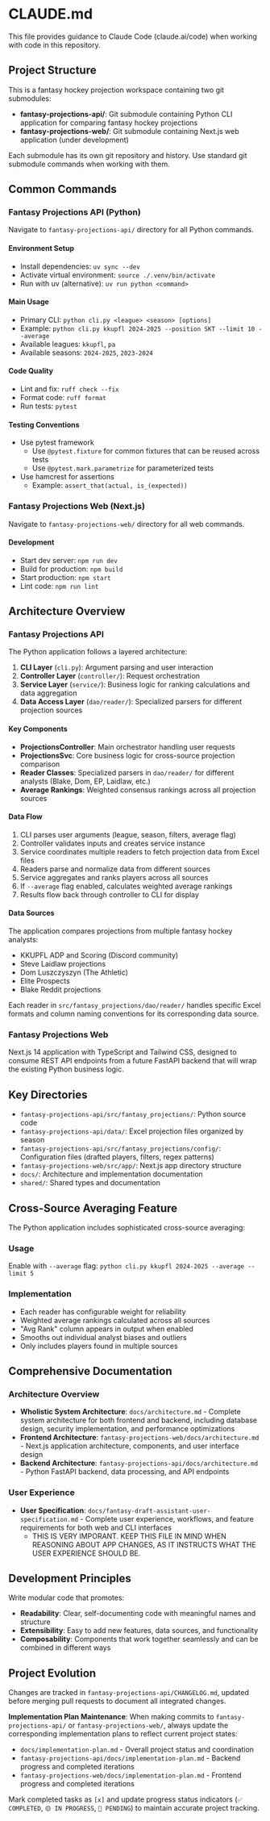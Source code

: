 # CLAUDE.md

This file provides guidance to Claude Code (claude.ai/code) when working with code in this repository.

## Project Structure

This is a fantasy hockey projection workspace containing two git submodules:
- **fantasy-projections-api/**: Git submodule containing Python CLI application for comparing fantasy hockey projections
- **fantasy-projections-web/**: Git submodule containing Next.js web application (under development)

Each submodule has its own git repository and history. Use standard git submodule commands when working with them.

## Common Commands

### Fantasy Projections API (Python)

Navigate to `fantasy-projections-api/` directory for all Python commands.

#### Environment Setup
- Install dependencies: `uv sync --dev`
- Activate virtual environment: `source ./.venv/bin/activate`
- Run with uv (alternative): `uv run python <command>`

#### Main Usage
- Primary CLI: `python cli.py <league> <season> [options]`
- Example: `python cli.py kkupfl 2024-2025 --position SKT --limit 10 --average`
- Available leagues: `kkupfl`, `pa`
- Available seasons: `2024-2025`, `2023-2024`

#### Code Quality
- Lint and fix: `ruff check --fix`
- Format code: `ruff format`
- Run tests: `pytest`

#### Testing Conventions
- Use pytest framework
  - Use `@pytest.fixture` for common fixtures that can be reused across tests
  - Use `@pytest.mark.parametrize` for parameterized tests
- Use hamcrest for assertions
  - Example: `assert_that(actual, is_(expected))`

### Fantasy Projections Web (Next.js)

Navigate to `fantasy-projections-web/` directory for all web commands.

#### Development
- Start dev server: `npm run dev`
- Build for production: `npm build`
- Start production: `npm start`
- Lint code: `npm run lint`

## Architecture Overview

### Fantasy Projections API
The Python application follows a layered architecture:

1. **CLI Layer** (`cli.py`): Argument parsing and user interaction
2. **Controller Layer** (`controller/`): Request orchestration
3. **Service Layer** (`service/`): Business logic for ranking calculations and data aggregation
4. **Data Access Layer** (`dao/reader/`): Specialized parsers for different projection sources

#### Key Components
- **ProjectionsController**: Main orchestrator handling user requests
- **ProjectionsSvc**: Core business logic for cross-source projection comparison
- **Reader Classes**: Specialized parsers in `dao/reader/` for different analysts (Blake, Dom, EP, Laidlaw, etc.)
- **Average Rankings**: Weighted consensus rankings across all projection sources

#### Data Flow
1. CLI parses user arguments (league, season, filters, average flag)
2. Controller validates inputs and creates service instance
3. Service coordinates multiple readers to fetch projection data from Excel files
4. Readers parse and normalize data from different sources
5. Service aggregates and ranks players across all sources
6. If `--average` flag enabled, calculates weighted average rankings
7. Results flow back through controller to CLI for display

#### Data Sources
The application compares projections from multiple fantasy hockey analysts:
- KKUPFL ADP and Scoring (Discord community)
- Steve Laidlaw projections
- Dom Luszczyszyn (The Athletic)
- Elite Prospects
- Blake Reddit projections

Each reader in `src/fantasy_projections/dao/reader/` handles specific Excel formats and column naming conventions for its corresponding data source.

### Fantasy Projections Web
Next.js 14 application with TypeScript and Tailwind CSS, designed to consume REST API endpoints from a future FastAPI backend that will wrap the existing Python business logic.

## Key Directories
- `fantasy-projections-api/src/fantasy_projections/`: Python source code
- `fantasy-projections-api/data/`: Excel projection files organized by season
- `fantasy-projections-api/src/fantasy_projections/config/`: Configuration files (drafted players, filters, regex patterns)
- `fantasy-projections-web/src/app/`: Next.js app directory structure
- `docs/`: Architecture and implementation documentation
- `shared/`: Shared types and documentation

## Cross-Source Averaging Feature

The Python application includes sophisticated cross-source averaging:

### Usage
Enable with `--average` flag: `python cli.py kkupfl 2024-2025 --average --limit 5`

### Implementation
- Each reader has configurable weight for reliability
- Weighted average rankings calculated across all sources
- "Avg Rank" column appears in output when enabled
- Smooths out individual analyst biases and outliers
- Only includes players found in multiple sources

## Comprehensive Documentation

### Architecture Overview
- **Wholistic System Architecture**: `docs/architecture.md` - Complete system architecture for both frontend and backend, including database design, security implementation, and performance optimizations
- **Frontend Architecture**: `fantasy-projections-web/docs/architecture.md` - Next.js application architecture, components, and user interface design
- **Backend Architecture**: `fantasy-projections-api/docs/architecture.md` - Python FastAPI backend, data processing, and API endpoints

### User Experience
- **User Specification**: `docs/fantasy-draft-assistant-user-specification.md` - Complete user experience, workflows, and feature requirements for both web and CLI interfaces
  - THIS IS VERY IMPORANT. KEEP THIS FILE IN MIND WHEN REASONING ABOUT APP CHANGES, AS IT INSTRUCTS WHAT THE USER EXPERIENCE SHOULD BE.

## Development Principles

Write modular code that promotes:
- **Readability**: Clear, self-documenting code with meaningful names and structure
- **Extensibility**: Easy to add new features, data sources, and functionality
- **Composability**: Components that work together seamlessly and can be combined in different ways

## Project Evolution
Changes are tracked in `fantasy-projections-api/CHANGELOG.md`, updated before merging pull requests to document all integrated changes.

**Implementation Plan Maintenance**: When making commits to `fantasy-projections-api/` or `fantasy-projections-web/`, always update the corresponding implementation plans to reflect current project states:
- `docs/implementation-plan.md` - Overall project status and coordination
- `fantasy-projections-api/docs/implementation-plan.md` - Backend progress and completed iterations
- `fantasy-projections-web/docs/implementation-plan.md` - Frontend progress and completed iterations

Mark completed tasks as `[x]` and update progress status indicators (`✅ COMPLETED`, `🟡 IN PROGRESS`, `🔄 PENDING`) to maintain accurate project tracking.
